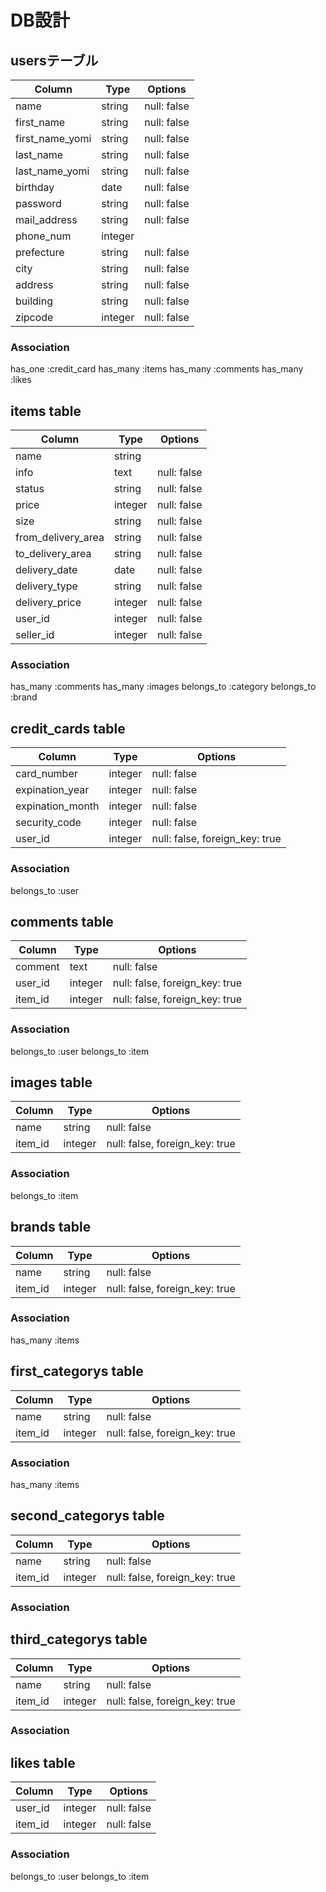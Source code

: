 
 # DB設計
## usersテーブル
|Column|Type|Options|
|------|----|-------|
|name|string|null: false|
|first_name|string|null: false|
|first_name_yomi|string|null: false|
|last_name|string|null: false|
|last_name_yomi|string|null: false|
|birthday|date|null: false|
|password|string|null: false|
|mail_address|string|null: false|
|phone_num|integer
|prefecture|string|null: false|
|city|string|null: false|
|address|string|null: false|
|building|string|null: false|
|zipcode|integer|null: false|
### Association
has_one :credit_card
has_many :items
has_many :comments
has_many :likes

## items table
|Column|Type|Options|
|------|----|-------|
|name|string||null: false|
|info|text|null: false|
|status|string|null: false|
|price|integer|null: false|
|size|string|null: false|
|from_delivery_area|string|null: false|
|to_delivery_area|string|null: false|
|delivery_date|date|null: false|
|delivery_type|string|null: false|
|delivery_price|integer|null: false|
|user_id|integer|null: false|
|seller_id|integer|null: false|
### Association
has_many :comments
has_many :images
belongs_to :category
belongs_to :brand

## credit_cards table
|Column|Type|Options|
|------|----|-------|
|card_number|integer|null: false|
|expination_year|integer|null: false|
|expination_month|integer|null: false|
|security_code|integer|null: false|
|user_id|integer|null: false, foreign_key: true|
### Association
belongs_to :user

## comments table
|Column|Type|Options|
|------|----|-------|
|comment|text|null: false|
|user_id|integer|null: false, foreign_key: true|
|item_id|integer|null: false, foreign_key: true|
### Association
belongs_to :user
belongs_to :item

## images table
|Column|Type|Options|
|------|----|-------|
|name|string|null: false|
|item_id|integer|null: false, foreign_key: true|
### Association
belongs_to :item

## brands table
|Column|Type|Options|
|------|----|-------|
|name|string|null: false|
|item_id|integer|null: false, foreign_key: true|
### Association
has_many :items

## first_categorys table
|Column|Type|Options|
|------|----|-------|
|name|string|null: false|
|item_id|integer|null: false, foreign_key: true|
### Association
has_many :items

## second_categorys table
|Column|Type|Options|
|------|----|-------|
|name|string|null: false|
|item_id|integer|null: false, foreign_key: true|
### Association

## third_categorys table
|Column|Type|Options|
|------|----|-------|
|name|string|null: false|
|item_id|integer|null: false, foreign_key: true|
### Association

## likes table
|Column|Type|Options|
|------|----|-------|
|user_id|integer|null: false|
|item_id|integer|null: false|
### Association
belongs_to :user
belongs_to :item